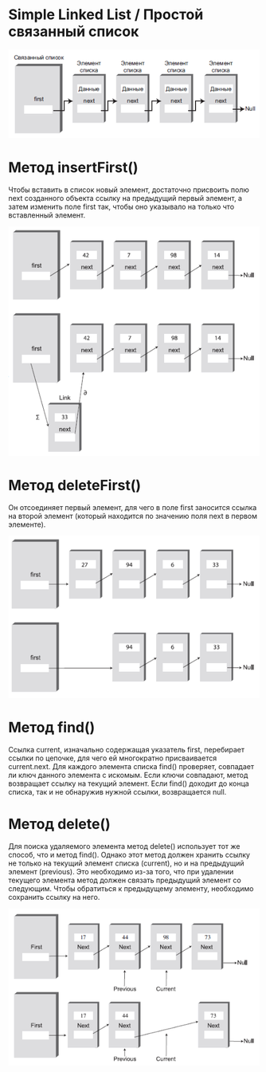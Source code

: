 # Simple Linked List / Простой связанный список

![img](img/linked_list_simple.png)

# Метод insertFirst()
Чтобы вставить в список новый элемент, достаточно присвоить
полю next созданного объекта ссылку на предыдущий первый элемент, а затем изменить поле first так, чтобы оно указывало на только что вставленный элемент.

![img](img/linked_list_simple_insert_first.png)

# Метод deleteFirst()
Он отсоединяет
первый элемент, для чего в поле first заносится ссылка на второй элемент (который находится по значению поля next в первом элементе).

![img](img/linked_list_simple_delete_first.png)

# Метод find()
Ссылка current, изначально содержащая указатель first, перебирает ссылки по цепочке, для чего ей многократно присваивается current.next. Для
каждого элемента списка find() проверяет, совпадает ли ключ данного элемента
с искомым. Если ключи совпадают, метод возвращает ссылку на текущий элемент.
Если find() доходит до конца списка, так и не обнаружив нужной ссылки, возвращается null.

# Метод delete()
Для поиска удаляемого элемента метод delete() использует тот же способ, что
и метод find(). Однако этот метод должен хранить ссылку не только на текущий
элемент списка (current), но и на предыдущий элемент (previous). Это необходимо
из-за того, что при удалении текущего элемента метод должен связать предыдущий
элемент со следующим. Чтобы обратиться к предыдущему элементу, необходимо сохранить ссылку на него.

![img](img/linked_list_simple_delete.png)